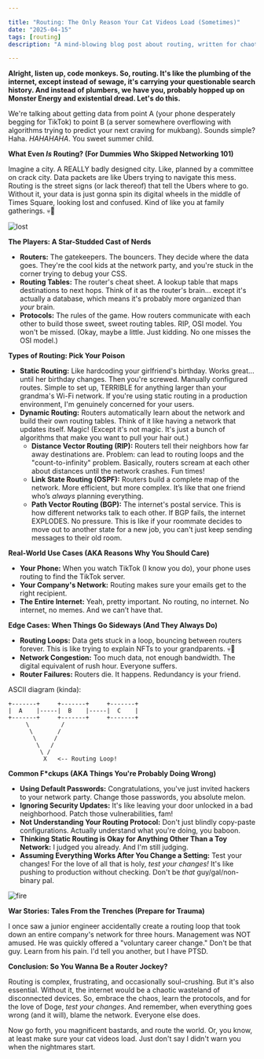 ```yaml
---

title: "Routing: The Only Reason Your Cat Videos Load (Sometimes)"
date: "2025-04-15"
tags: [routing]
description: "A mind-blowing blog post about routing, written for chaotic Gen Z engineers. Because let's face it, you probably skimmed the textbooks anyway."

---
```


**Alright, listen up, code monkeys. So, routing. It's like the plumbing of the internet, except instead of sewage, it's carrying your questionable search history. And instead of plumbers, we have you, probably hopped up on Monster Energy and existential dread. Let's do this.**

We're talking about getting data from point A (your phone desperately begging for TikTok) to point B (a server somewhere overflowing with algorithms trying to predict your next craving for mukbang). Sounds simple? Haha. *HAHAHAHA*. You sweet summer child.

**What Even *Is* Routing? (For Dummies Who Skipped Networking 101)**

Imagine a city. A REALLY badly designed city. Like, planned by a committee on crack city. Data packets are like Ubers trying to navigate this mess. Routing is the street signs (or lack thereof) that tell the Ubers where to go. Without it, your data is just gonna spin its digital wheels in the middle of Times Square, looking lost and confused. Kind of like you at family gatherings. 💀🙏

![lost](https://i.kym-cdn.com/photos/images/newsfeed/000/077/634/Aw_Man.jpg)

**The Players: A Star-Studded Cast of Nerds**

*   **Routers:** The gatekeepers. The bouncers. They decide where the data goes. They're the cool kids at the network party, and you're stuck in the corner trying to debug your CSS.
*   **Routing Tables:** The router's cheat sheet. A lookup table that maps destinations to next hops. Think of it as the router's brain... except it's actually a database, which means it's probably more organized than *your* brain.
*   **Protocols:** The rules of the game. How routers communicate with each other to build those sweet, sweet routing tables. RIP, OSI model. You won't be missed. (Okay, maybe a little. Just kidding. No one misses the OSI model.)

**Types of Routing: Pick Your Poison**

*   **Static Routing:** Like hardcoding your girlfriend's birthday. Works great... until her birthday changes. Then you're screwed. Manually configured routes. Simple to set up, TERRIBLE for anything larger than your grandma's Wi-Fi network. If you're using static routing in a production environment, I'm genuinely concerned for your users.
*   **Dynamic Routing:** Routers automatically learn about the network and build their own routing tables. Think of it like having a network that updates itself. Magic! (Except it's not magic. It's just a bunch of algorithms that make you want to pull your hair out.)
    *   **Distance Vector Routing (RIP):** Routers tell their neighbors how far away destinations are. Problem: can lead to routing loops and the "count-to-infinity" problem. Basically, routers scream at each other about distances until the network crashes. Fun times!
    *   **Link State Routing (OSPF):** Routers build a complete map of the network. More efficient, but more complex. It’s like that one friend who’s *always* planning everything.
    *   **Path Vector Routing (BGP):** The internet's postal service. This is how different networks talk to each other. If BGP fails, the internet EXPLODES. No pressure. This is like if your roommate decides to move out to another state for a new job, you can't just keep sending messages to their old room.

**Real-World Use Cases (AKA Reasons Why You Should Care)**

*   **Your Phone:** When you watch TikTok (I know you do), your phone uses routing to find the TikTok server.
*   **Your Company's Network:** Routing makes sure your emails get to the right recipient.
*   **The Entire Internet:** Yeah, pretty important. No routing, no internet. No internet, no memes. And we can’t have that.

**Edge Cases: When Things Go Sideways (And They Always Do)**

*   **Routing Loops:** Data gets stuck in a loop, bouncing between routers forever. This is like trying to explain NFTs to your grandparents. 💀🙏
*   **Network Congestion:** Too much data, not enough bandwidth. The digital equivalent of rush hour. Everyone suffers.
*   **Router Failures:** Routers die. It happens. Redundancy is your friend.

ASCII diagram (kinda):

```
+-------+     +-------+     +-------+
|  A    |-----|  B    |-----|  C    |
+-------+     +-------+     +-------+
     \         /
      \       /
       \     /
        \   /
         \ /
          X   <-- Routing Loop!
```

**Common F\*ckups (AKA Things You're Probably Doing Wrong)**

*   **Using Default Passwords:** Congratulations, you've just invited hackers to your network party. Change those passwords, you absolute melon.
*   **Ignoring Security Updates:** It's like leaving your door unlocked in a bad neighborhood. Patch those vulnerabilities, fam!
*   **Not Understanding Your Routing Protocol:** Don't just blindly copy-paste configurations. Actually understand what you're doing, you baboon.
*   **Thinking Static Routing is Okay for Anything Other Than a Toy Network:** I judged you already. And I'm still judging.
*   **Assuming Everything Works After You Change a Setting:** Test your changes! For the love of all that is holy, *test your changes!* It's like pushing to production without checking. Don't be *that* guy/gal/non-binary pal.

![fire](https://i.imgflip.com/4q6p10.jpg)

**War Stories: Tales From the Trenches (Prepare for Trauma)**

I once saw a junior engineer accidentally create a routing loop that took down an entire company's network for three hours. Management was NOT amused. He was quickly offered a "voluntary career change." Don't be that guy. Learn from his pain. I'd tell you another, but I have PTSD.

**Conclusion: So You Wanna Be a Router Jockey?**

Routing is complex, frustrating, and occasionally soul-crushing. But it's also essential. Without it, the internet would be a chaotic wasteland of disconnected devices. So, embrace the chaos, learn the protocols, and for the love of Doge, *test your changes*. And remember, when everything goes wrong (and it will), blame the network. Everyone else does.

Now go forth, you magnificent bastards, and route the world. Or, you know, at least make sure your cat videos load. Just don't say I didn't warn you when the nightmares start.
